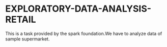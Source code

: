 # EXPLORATORY-DATA-ANALYSIS-RETAIL
This is a task provided by the spark foundation.We have to analyze data of sample supermarket.
